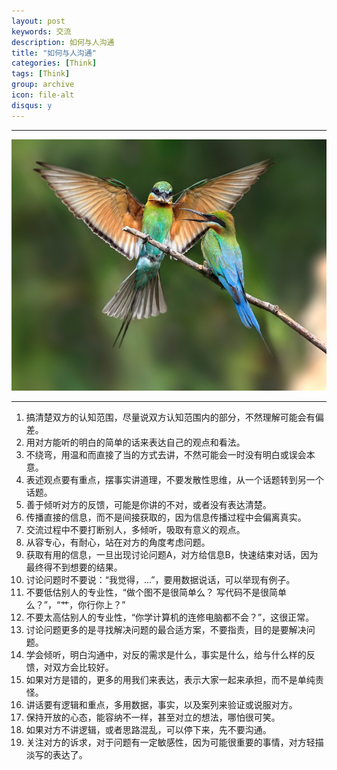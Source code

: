 ```yaml
---
layout: post
keywords: 交流
description: 如何与人沟通
title: "如何与人沟通"
categories: [Think]
tags: [Think]
group: archive
icon: file-alt
disqus: y
---
```


-----
![](/images/post/Conversation.jpg)

-----
1. 搞清楚双方的认知范围，尽量说双方认知范围内的部分，不然理解可能会有偏差。
2. 用对方能听的明白的简单的话来表达自己的观点和看法。
3. 不绕弯，用温和而直接了当的方式去讲，不然可能会一时没有明白或误会本意。
4. 表述观点要有重点，摆事实讲道理，不要发散性思维，从一个话题转到另一个话题。
5. 善于倾听对方的反馈，可能是你讲的不对，或者没有表达清楚。
6. 传播直接的信息，而不是间接获取的，因为信息传播过程中会偏离真实。
7. 交流过程中不要打断别人，多倾听，吸取有意义的观点。
8. 从容专心，有耐心，站在对方的角度考虑问题。
9. 获取有用的信息，一旦出现讨论问题A，对方给信息B，快速结束对话，因为最终得不到想要的结果。
10. 讨论问题时不要说：“我觉得，...”，要用数据说话，可以举现有例子。
11. 不要低估别人的专业性，“做个图不是很简单么？ 写代码不是很简单么？”，“艹，你行你上？”
12. 不要太高估别人的专业性，“你学计算机的连修电脑都不会？”，这很正常。
13. 讨论问题更多的是寻找解决问题的最合适方案，不要指责，目的是要解决问题。
14. 学会倾听，明白沟通中，对反的需求是什么，事实是什么，给与什么样的反馈，对双方会比较好。
15. 如果对方是错的，更多的用我们来表达，表示大家一起来承担，而不是单纯责怪。
16. 讲话要有逻辑和重点，多用数据，事实，以及案列来验证或说服对方。
17. 保持开放的心态，能容纳不一样，甚至对立的想法，哪怕很可笑。
18. 如果对方不讲逻辑，或者思路混乱，可以停下来，先不要沟通。
19. 关注对方的诉求，对于问题有一定敏感性，因为可能很重要的事情，对方轻描淡写的表达了。